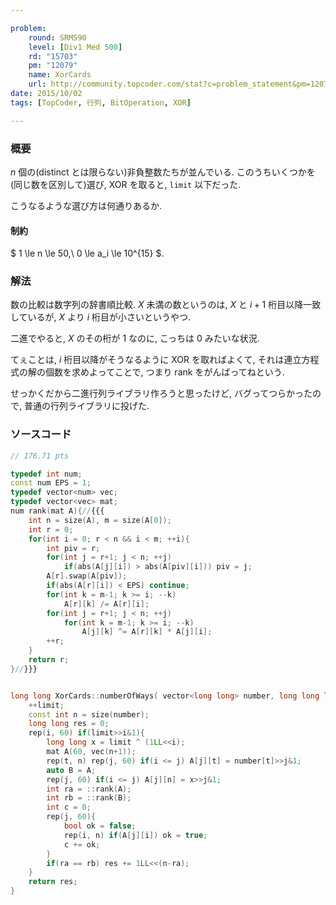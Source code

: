 ```yaml
---

problem:
    round: SRM590
    level: [Div1 Med 500]
    rd: "15703"
    pm: "12079"
    name: XorCards
    url: http://community.topcoder.com/stat?c=problem_statement&pm=12079&rd=15702
date: 2015/10/02
tags: [TopCoder, 行列, BitOperation, XOR]

---
```


### 概要

$n$ 個の(distinct とは限らない)非負整数たちが並んでいる.
このうちいくつかを(同じ数を区別して)選び, XOR を取ると, `limit` 以下だった.

こうなるような選び方は何通りあるか.


#### 制約

$ 1 \le n \le 50,\ 0 \le a_i \le 10^{15} $.

### 解法

数の比較は数字列の辞書順比較.
$X$ 未満の数というのは, $X$ と $i+1$ 桁目以降一致しているが, $X$ より $i$ 桁目が小さいというやつ.

二進でやると, $X$ のその桁が $1$ なのに, こっちは $0$ みたいな状況.

てぇことは, $i$ 桁目以降がそうなるように XOR を取ればよくて, それは連立方程式の解の個数を求めよってことで, つまり rank をがんばってねという.

せっかくだから二進行列ライブラリ作ろうと思ったけど, バグってつらかったので, 普通の行列ライブラリに投げた.


### ソースコード

~~~ cpp
// 176.71 pts

typedef int num;
const num EPS = 1;
typedef vector<num> vec;
typedef vector<vec> mat;
num rank(mat A){//{{{
    int n = size(A), m = size(A[0]);
    int r = 0;
    for(int i = 0; r < n && i < m; ++i){
        int piv = r;
        for(int j = r+1; j < n; ++j)
            if(abs(A[j][i]) > abs(A[piv][i])) piv = j;
        A[r].swap(A[piv]);
        if(abs(A[r][i]) < EPS) continue;
        for(int k = m-1; k >= i; --k)
            A[r][k] /= A[r][i];
        for(int j = r+1; j < n; ++j)
            for(int k = m-1; k >= i; --k)
                A[j][k] ^= A[r][k] * A[j][i];
        ++r;
    }
    return r;
}//}}}


long long XorCards::numberOfWays( vector<long long> number, long long limit ){
    ++limit;
    const int n = size(number);
    long long res = 0;
    rep(i, 60) if(limit>>i&1){
        long long x = limit ^ (1LL<<i);
        mat A(60, vec(n+1));
        rep(t, n) rep(j, 60) if(i <= j) A[j][t] = number[t]>>j&1;
        auto B = A;
        rep(j, 60) if(i <= j) A[j][n] = x>>j&1;
        int ra = ::rank(A);
        int rb = ::rank(B);
        int c = 0;
        rep(j, 60){
            bool ok = false;
            rep(i, n) if(A[j][i]) ok = true;
            c += ok;
        }
        if(ra == rb) res += 1LL<<(n-ra);
    }
    return res;
}
~~~

